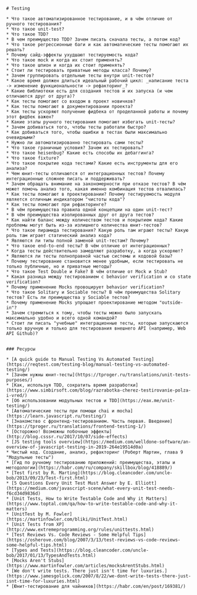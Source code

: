     # Testing

    * Что такое автоматизированное тестирование, и в чём отличие от ручного тестирования?
    * Что такое unit-test?
    * Что такое TDD?
    * В чем преимущество TDD? Зачем писать сначала тесты, а потом код?
    * Что такое регрессионные баги и как автоматические тесты помогают их решать?
    * Почему сайд-эффекты ухудшают тестируемость кода?
    * Что такое mock и когда их стоит применять?
    * Что такое шпион и когда их стоит применять?
    * Стоит ли тестировать приватные методы класса? Почему?
    * Зачем группировать отдельные тесты внутри unit-тестов?
    * Какое время должен длиться идеальный рабочий цикл: _написание теста -> изменение функциональности -> рефакторинг_?
    * Какие библиотеки есть для создания тестов и их запуска (и чем отличаются друг от друга)?
    * Как тесты помогают со входом в проект новичков?
    * Как тесты помогают в документировании проекта?
    * Как тесты ускоряют получение фидбека от проделанной работы и почему этот фидбек важен?
    * Какие этапы ручного тестирования помогают избегать unit-тесты?
    * Зачем добиваться того, чтобы тесты работали быстро?
    * Как добиваться того, чтобы ошибки в тестах были максимально очевидными?
    * Нужно ли автоматизированно тестировать сами тесты?
    * Что такое граничные условия? Зачем их тестировать?
    * Что такое heisenbug? Какие есть способы их дебаггинга?
    * Что такое fixture?
    * Что такое покрытие кода тестами? Какие есть инструменты для его анализа?
    * Чем юнит-тесты отличаются от интеграционных тестов? Почему интеграционные сложнее писать и поддерживать?
    * Зачем обращать внимание на закономерности при отказе тестов? В чём может помочь анализ того, какая именно комбинация тестов отвалилась?
    * Как тесты помогают в проектировании? Почему тестируемость модуля является отличным индикатором "чистоты кода"?
    * Как тесты помогают при рефакторинге?
    * В чём преимущества правила одной концепции на один unit-тест?
    * В чём преимущества изолированных друг от друга тестов?
    * Как найти баланс между количеством тестов и покрытием кода? Какие проблемы могут быть из-за излишнего количества юнит-тестов?
    * Что такое пирамида тестирования? Какую роль там играют тесты? Какую роль там играет статический анализ кода?
    * Являются ли типы полной заменой unit-тестам? Почему?
    * Что такое end-to-end тесты? В чём отличие от интеграционных?
    * Когда тесты действительно замедляют разработку, а когда ускоряют?
    * Являются ли тесты полноправной частью системы и кодовой базы?
    * Почему тестирование становится менее удобным, если тестировать не только публичные, но и приватные методы?
    * Что такое Test Double и Fake? В чём отличие от Mock и Stub?
    * Какая разница между тестированием с behavior verification и со state verification?
    * Почему применение Mocks провоцирует behavior verification?
    * Что такое Solitary и Sociable тесты? В чём преимущества Solitary тестов? Есть ли преимущества у Sociable тестов?
    * Почему применение Mocks упрощает проектирование методом "outside-in"?
    * Зачем стремиться к тому, чтобы тесты можно было запускать максимально удобно и всего одной командой?
    * Стоит ли писать "учебные" интеграционные тесты, которые запускаются только вручную и только для тестирования внешнего API (например, Web API Github)?


    ### Ресурсы

    * [A quick guide to Manual Testing Vs Automated Testing](https://reqtest.com/testing-blog/manual-testing-vs-automated-testing/)
    * [Зачем нужны юнит-тесты](https://tproger.ru/translations/unit-tests-purposes/)
    * [Как, используя TDD, сократить время разработки](https://www.simbirsoft.com/blog/razrabotka-cherez-testirovanie-polza-i-vred/)
    * [Об использовании модульных тестов и TDD](https://eax.me/unit-testing/)
    * [Автоматические тесты при помощи chai и mocha](https://learn.javascript.ru/testing/)
    * [Знакомство с фронтенд-тестированием. Часть первая. Введение](https://tproger.ru/translations/frontend-testing-1/)
    * [Осторожно! Возможны побочные эффекты](http://blog.csssr.ru/2017/10/07/side-effects)
    * [JS testing tools overview](https://medium.com/welldone-software/an-overview-of-javascript-testing-in-2019-264e19514d0a)
    * Чистый код. Создание, анализ, рефакторинг (Роберт Мартин, глава 9 "Модульные тесты")
    * [Гид по ручному тестированию приложений: преимущества, этапы и методологии](https://habr.com/ru/company/skillbox/blog/418889/)
    * [Test first by R. Marting](https://blog.cleancoder.com/uncle-bob/2013/09/23/Test-first.html)
    * [5 Questions Every Unit Test Must Answer by E. Elliott](https://medium.com/javascript-scene/what-every-unit-test-needs-f6cd34d9836d)
    * [Unit Tests, How to Write Testable Code and Why it Matters](https://www.toptal.com/qa/how-to-write-testable-code-and-why-it-matters)
    * [UnitTest by M. Fowler](https://martinfowler.com/bliki/UnitTest.html)
    * [Unit Tests from XP](http://www.extremeprogramming.org/rules/unittests.html)
    * [Test Reviews Vs. Code Reviews - Some Helpful Tips](https://osherove.com/blog/2007/3/13/test-reviews-vs-code-reviews-some-helpful-tips.html)
    * [Types and Tests](https://blog.cleancoder.com/uncle-bob/2017/01/13/TypesAndTests.html)
    * [Mocks Aren't Stubs](https://www.martinfowler.com/articles/mocksArentStubs.html)
    * [We don't write tests. There just isn't time for luxuries.](https://www.jamesgolick.com/2007/8/22/we-dont-write-tests-there-just-isnt-time-for-luxuries.html)
    * [Юнит-тестирование для чайников](https://habr.com/en/post/169381/)

